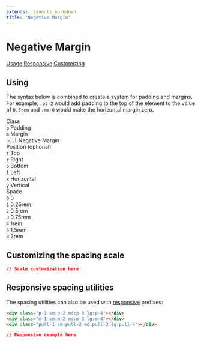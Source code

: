```yaml
---
extends: _layouts.markdown
title: "Negative Margin"
---
```


# Negative Margin

<div class="subnav">
    <a class="subnav-link" href="#usage">Usage</a>
    <a class="subnav-link" href="#responsive">Responsive</a>
    <a class="subnav-link" href="#customizing">Customizing</a>
</div>

<h2 id="usage">Using</h2>

The syntax below is combined to create a system for padding and margins. For example, `.pt-2` would add padding to the top of the element to the value of `0.5rem` and `.mx-0` would make the horizontal margin zero.

<div class="flex items-start mt-8 text-sm">
    <div class="pr-12">
        <div class="mb-3 text-slate uppercase">Class</div>
        <div><code class="inline-block my-1 mr-1 px-2 py-1 font-mono border rounded">p</code> Padding</div>
        <div><code class="inline-block my-1 mr-1 px-2 py-1 font-mono border rounded">m</code> Margin</div>
        <div><code class="inline-block my-1 mr-1 px-2 py-1 font-mono border rounded">pull</code> Negative Margin</div>
    </div>
    <div class="pl-12 pr-12 border-l">
        <div class="mb-3 text-slate"><span class="uppercase">Position</span> <span class="text-slate-light text-xs">(optional)</span></div>
        <div><code class="inline-block my-1 mr-1 px-2 py-1 font-mono border rounded">t</code> Top</div>
        <div><code class="inline-block my-1 mr-1 px-2 py-1 font-mono border rounded">r</code> Right</div>
        <div><code class="inline-block my-1 mr-1 px-2 py-1 font-mono border rounded">b</code> Bottom</div>
        <div><code class="inline-block my-1 mr-1 px-2 py-1 font-mono border rounded">l</code> Left</div>
        <div><code class="inline-block my-1 mr-1 px-2 py-1 font-mono border rounded">x</code> Horizontal</div>
        <div><code class="inline-block my-1 mr-1 px-2 py-1 font-mono border rounded">y</code> Vertical</div>
    </div>
    <div class="pl-12 border-l">
        <div class="mb-3 text-slate uppercase">Space</div>
        <div><code class="inline-block my-1 mr-1 px-2 py-1 font-mono border rounded">0</code> 0</div>
        <div><code class="inline-block my-1 mr-1 px-2 py-1 font-mono border rounded">1</code> 0.25rem</div>
        <div><code class="inline-block my-1 mr-1 px-2 py-1 font-mono border rounded">2</code> 0.5rem</div>
        <div><code class="inline-block my-1 mr-1 px-2 py-1 font-mono border rounded">3</code> 0.75rem</div>
        <div><code class="inline-block my-1 mr-1 px-2 py-1 font-mono border rounded">4</code> 1rem</div>
        <div><code class="inline-block my-1 mr-1 px-2 py-1 font-mono border rounded">6</code> 1.5rem</div>
        <div><code class="inline-block my-1 mr-1 px-2 py-1 font-mono border rounded">8</code> 2rem</div>
    </div>
</div>

<h2 id="customizing">Customizing the spacing scale</h2>

```css
// Scale customization here
```

<h2 id="responsive">Responsive spacing utilities</h2>

The spacing utilities can also be used with <a href="/responsive">responsive</a> prefixes:

```html
<div class="p-1 sm:p-2 md:p-3 lg:p-4"></div>
<div class="m-1 sm:m-2 md:m-3 lg:m-4"></div>
<div class="pull-1 sm:pull-2 md:pull-3 lg:pull-4"></div>
```

```css
// Responsive example here
```
